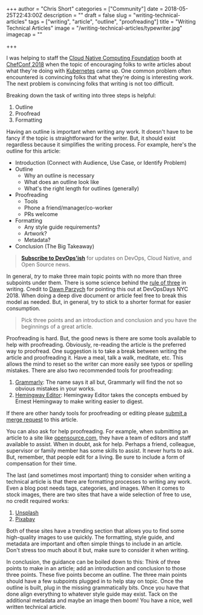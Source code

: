 +++
author = "Chris Short"
categories = ["Community"]
date = 2018-05-25T22:43:00Z
description = ""
draft = false
slug = "writing-technical-articles"
tags = ["writing", "article", "outline", "proofreading"]
title = "Writing Technical Articles"
image = "/writing-technical-articles/typewriter.jpg"
imagecap = ""

+++

I was helping to staff the [Cloud Native Computing Foundation](https://cncf.io) booth at [ChefConf 2018](https://chefconf.chef.io/) when the topic of encouraging folks to write articles about what they're doing with [Kubernetes](/tags/kubernetes/) came up. One common problem often encountered is convincing folks that what they're doing is interesting work. The next problem is convincing folks that writing is not too difficult.

<script async src="//pagead2.googlesyndication.com/pagead/js/adsbygoogle.js"></script>
<ins class="adsbygoogle"
     style="display:block; text-align:center;"
     data-ad-layout="in-article"
     data-ad-format="fluid"
     data-ad-client="ca-pub-8972983586873269"
     data-ad-slot="4663018952"></ins>
<script>
     (adsbygoogle = window.adsbygoogle || []).push({});
</script>

Breaking down the task of writing into three steps is helpful:

1. Outline
2. Proofread
3. Formatting

Having an outline is important when writing any work. It doesn't have to be fancy if the topic is straightforward for the writer. But, it should exist regardless because it simplifies the writing process. For example, here's the outline for this article:

* Introduction (Connect with Audience, Use Case, or Identify Problem)
* Outline
    * Why an outline is necessary
    * What does an outline look like
    * What's the right length for outlines (generally)
* Proofreading
    * Tools
    * Phone a friend/manager/co-worker
    * PRs welcome
* Formatting
    * Any style guide requirements?
    * Artwork?
    * Metadata?
* Conclusion (The Big Takeaway)

> [**Subscribe to DevOps'ish**](/newsletter/) for updates on DevOps, Cloud Native, and Open Source news.

In general, *try* to make three main topic points with no more than three subpoints under them. There is some science behind the [rule of three](https://en.wikipedia.org/wiki/Rule_of_three_(writing)) in writing. Credit to [Dawn Parzych](https://youtu.be/Mg9kexS6B30) for pointing this out at DevOpsDays NYC 2018. When doing a deep dive document or article feel free to break this model as needed. But, in general, try to stick to a shorter format for easier consumption.

> Pick three points and an introduction and conclusion and you have the beginnings of a great article.

Proofreading is hard. But, the good news is there are some tools available to help with proofreading. Obviously, re-reading the article is the preferred way to proofread. One suggestion is to take a break between writing the article and proofreading it. Have a meal, talk a walk, meditate, etc. This allows the mind to reset so the writer can more easily see typos or spelling mistakes. There are also two recommended tools for proofreading:

1. [Grammarly](https://www.grammarly.com/): The name says it all but, Grammarly will find the not so obvious mistakes in your works.
2. [Hemingway Editor](http://www.hemingwayapp.com/): Hemingway Editor takes the concepts embued by Ernest Hemingway to make writing easier to digest.

If there are other handy tools for proofreading or editing please [submit a merge request](https://gitlab.com/chrisshort/chrisshort.net/tree/master/content/post/writing-technical-articles) to this article.

<script async src="//pagead2.googlesyndication.com/pagead/js/adsbygoogle.js"></script>
<ins class="adsbygoogle"
     style="display:block; text-align:center;"
     data-ad-layout="in-article"
     data-ad-format="fluid"
     data-ad-client="ca-pub-8972983586873269"
     data-ad-slot="4663018952"></ins>
<script>
     (adsbygoogle = window.adsbygoogle || []).push({});
</script>

You can also ask for help proofreading. For example, when submitting an article to a site like [opensource.com](https://opensource.com/how-submit-article), they have a team of editors and staff available to assist. When in doubt, ask for help. Perhaps a friend, colleague, supervisor or family member has some skills to assist. It never hurts to ask. But, remember, that people edit for a living. Be sure to include a form of compensation for their time.

The last (and sometimes most important) thing to consider when writing a technical article is that there are formatting processes to writing any work. Even a blog post needs tags, categories, and images. When it comes to stock images, there are two sites that have a wide selection of free to use, no credit required works:

1. [Unsplash](https://unsplash.com/)
2. [Pixabay](https://pixabay.com/)

Both of these sites have a trending section that allows you to find some high-quality images to use quickly. The formatting, style guide, and metadata are important and often simple things to include in an article. Don't stress too much about it but, make sure to consider it when writing.

<script async src="//pagead2.googlesyndication.com/pagead/js/adsbygoogle.js"></script>
<ins class="adsbygoogle"
     style="display:block; text-align:center;"
     data-ad-layout="in-article"
     data-ad-format="fluid"
     data-ad-client="ca-pub-8972983586873269"
     data-ad-slot="4663018952"></ins>
<script>
     (adsbygoogle = window.adsbygoogle || []).push({});
</script>

In conclusion, the guidance can be boiled down to this: Think of three points to make in an article; add an introduction and conclusion to those three points. These five points become an outline. The three main points should have a few subpoints plugged in to help stay on topic. Once the outline is built, plug in the missing grammatically bits. Once you have that done align everything to whatever style guide may exist. Tack on the additional metadata and maybe an image then boom! You have a nice, well written technical article.